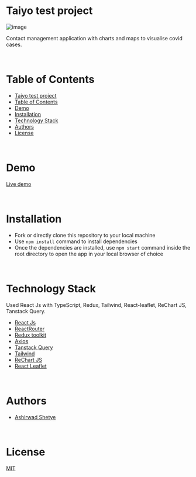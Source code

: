 # Taiyo test project

![image](https://github.com/Ashirwad-Shetye/taiyo-ai-test/assets/99337222/589e3258-8da8-4a74-9c19-7e57395b8556)

Contact management application with charts and maps to visualise covid cases.

<br/>

# Table of Contents

- [Taiyo test project](#taiyo-test-project)
- [Table of Contents](#table-of-contents)
- [Demo](#demo)
- [Installation](#installation)
- [Technology Stack](#technology-stack)
- [Authors](#authors)
- [License](#license)

<br/>

# Demo

[Live demo](https://taiyo.ashirwadshetye.com/)

<br/>

# Installation

- Fork or directly clone this repository to your local machine
- Use `npm install` command to install dependencies
- Once the dependencies are installed, use `npm start` command inside the root directory to open the app in your local browser of choice

<br/>

# Technology Stack

Used React Js with TypeScript, Redux, Tailwind, React-leaflet, ReChart JS, Tanstack Query.

- [React Js](https://reactjs.org/)
- [ReactRouter](https://reactrouter.com/en/main)
- [Redux toolkit](https://redux-toolkit.js.org/)
- [Axios](https://axios-http.com/docs/intro)
- [Tanstack Query](https://tanstack.com/query/latest/docs/react/guides/queries)
- [Tailwind](https://tailwindcss.com/)
- [ReChart JS](https://recharts.org/)
- [React Leaflet](https://react-leaflet.js.org/)

<br/>

# Authors

- [Ashirwad Shetye](https://github.com/Ashirwad-Shetye)

<br/>

# License

[MIT](https://opensource.org/licenses/MIT)

